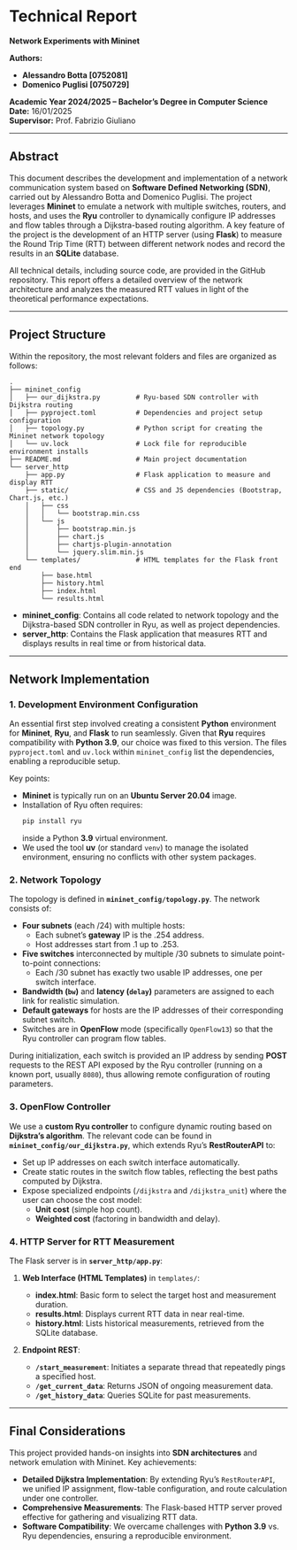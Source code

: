 # Technical Report
**Network Experiments with Mininet**

**Authors:**  
- **Alessandro Botta [0752081]**  
- **Domenico Puglisi [0750729]**  

**Academic Year 2024/2025 – Bachelor’s Degree in Computer Science**  
**Date:** 16/01/2025  
**Supervisor:** Prof. Fabrizio Giuliano  

---

## Abstract
This document describes the development and implementation of a network communication system based on **Software Defined Networking (SDN)**, carried out by Alessandro Botta and Domenico Puglisi. The project leverages **Mininet** to emulate a network with multiple switches, routers, and hosts, and uses the **Ryu** controller to dynamically configure IP addresses and flow tables through a Dijkstra-based routing algorithm. A key feature of the project is the development of an HTTP server (using **Flask**) to measure the Round Trip Time (RTT) between different network nodes and record the results in an **SQLite** database.  

All technical details, including source code, are provided in the GitHub repository. This report offers a detailed overview of the network architecture and analyzes the measured RTT values in light of the theoretical performance expectations.

---

## Project Structure

Within the repository, the most relevant folders and files are organized as follows:

```
.
├── mininet_config
│   ├── our_dijkstra.py         # Ryu-based SDN controller with Dijkstra routing
│   ├── pyproject.toml          # Dependencies and project setup configuration
│   ├── topology.py             # Python script for creating the Mininet network topology
│   └── uv.lock                 # Lock file for reproducible environment installs
├── README.md                   # Main project documentation
└── server_http
    ├── app.py                  # Flask application to measure and display RTT
    ├── static/                 # CSS and JS dependencies (Bootstrap, Chart.js, etc.)
    │   ├── css
    │   │   └── bootstrap.min.css
    │   └── js
    │       ├── bootstrap.min.js
    │       ├── chart.js
    │       ├── chartjs-plugin-annotation
    │       └── jquery.slim.min.js
    └── templates/              # HTML templates for the Flask front end
        ├── base.html
        ├── history.html
        ├── index.html
        └── results.html
```

- **mininet_config**: Contains all code related to network topology and the Dijkstra-based SDN controller in Ryu, as well as project dependencies.  
- **server_http**: Contains the Flask application that measures RTT and displays results in real time or from historical data.  

---

## Network Implementation

### 1. Development Environment Configuration
An essential first step involved creating a consistent **Python** environment for **Mininet**, **Ryu**, and **Flask** to run seamlessly. Given that **Ryu** requires compatibility with **Python 3.9**, our choice was fixed to this version. The files `pyproject.toml` and `uv.lock` within `mininet_config` list the dependencies, enabling a reproducible setup.

Key points:
- **Mininet** is typically run on an **Ubuntu Server 20.04** image.  
- Installation of Ryu often requires:
  ```bash
  pip install ryu
  ```
  inside a Python **3.9** virtual environment.  
- We used the tool **uv** (or standard `venv`) to manage the isolated environment, ensuring no conflicts with other system packages.

### 2. Network Topology
The topology is defined in **`mininet_config/topology.py`**. The network consists of:
- **Four subnets** (each /24) with multiple hosts:
  - Each subnet’s **gateway** IP is the .254 address.
  - Host addresses start from .1 up to .253.
- **Five switches** interconnected by multiple /30 subnets to simulate point-to-point connections:
  - Each /30 subnet has exactly two usable IP addresses, one per switch interface.
- **Bandwidth (`bw`)** and **latency (`delay`)** parameters are assigned to each link for realistic simulation.
- **Default gateways** for hosts are the IP addresses of their corresponding subnet switch.  
- Switches are in **OpenFlow** mode (specifically `OpenFlow13`) so that the Ryu controller can program flow tables.

During initialization, each switch is provided an IP address by sending **POST** requests to the REST API exposed by the Ryu controller (running on a known port, usually `8080`), thus allowing remote configuration of routing parameters.

### 3. OpenFlow Controller
We use a **custom Ryu controller** to configure dynamic routing based on **Dijkstra’s algorithm**. The relevant code can be found in **`mininet_config/our_dijkstra.py`**, which extends Ryu’s **RestRouterAPI** to:
- Set up IP addresses on each switch interface automatically.
- Create static routes in the switch flow tables, reflecting the best paths computed by Dijkstra.  
- Expose specialized endpoints (`/dijkstra` and `/dijkstra_unit`) where the user can choose the cost model:
  - **Unit cost** (simple hop count).
  - **Weighted cost** (factoring in bandwidth and delay).

### 4. HTTP Server for RTT Measurement
The Flask server is in **`server_http/app.py`**:
1. **Web Interface (HTML Templates)** in `templates/`:
   - **index.html**: Basic form to select the target host and measurement duration.  
   - **results.html**: Displays current RTT data in near real-time.  
   - **history.html**: Lists historical measurements, retrieved from the SQLite database.  

2. **Endpoint REST**:
   - **`/start_measurement`**: Initiates a separate thread that repeatedly pings a specified host.  
   - **`/get_current_data`**: Returns JSON of ongoing measurement data.  
   - **`/get_history_data`**: Queries SQLite for past measurements.  

---

## Final Considerations
This project provided hands-on insights into **SDN architectures** and network emulation with Mininet. Key achievements:
- **Detailed Dijkstra Implementation**: By extending Ryu’s `RestRouterAPI`, we unified IP assignment, flow-table configuration, and route calculation under one controller.
- **Comprehensive Measurements**: The Flask-based HTTP server proved effective for gathering and visualizing RTT data.
- **Software Compatibility**: We overcame challenges with **Python 3.9** vs. Ryu dependencies, ensuring a reproducible environment.

